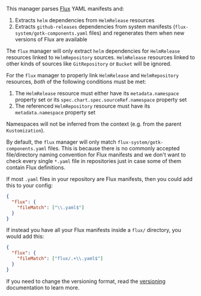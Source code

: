 This manager parses [Flux](https://fluxcd.io/) YAML manifests and:

1. Extracts `helm` dependencies from `HelmRelease` resources
2. Extracts `github-releases` dependencies from system manifests (`flux-system/gotk-components.yaml` files) and regenerates them when new versions of Flux are available

The `flux` manager will only extract `helm` dependencies for `HelmRelease` resources linked to `HelmRepository` sources.
`HelmRelease` resources linked to other kinds of sources like `GitRepository` or `Bucket` will be ignored.

For the `flux` manager to properly link `HelmRelease` and `HelmRepository` resources, _both_ of the following conditions must be met:

1. The `HelmRelease` resource must either have its `metadata.namespace` property set or its `spec.chart.spec.sourceRef.namespace` property set
2. The referenced `HelmRepository` resource must have its `metadata.namespace` property set

Namespaces will not be inferred from the context (e.g. from the parent `Kustomization`).

By default, the `flux` manager will only match `flux-system/gotk-components.yaml` files.
This is because there is no commonly accepted file/directory naming convention for Flux manifests and we don't want to check every single `*.yaml` file in repositories just in case some of them contain Flux definitions.

If most `.yaml` files in your repository are Flux manifests, then you could add this to your config:

```json
{
  "flux": {
    "fileMatch": ["\\.yaml$"]
  }
}
```

If instead you have all your Flux manifests inside a `flux/` directory, you would add this:

```json
{
  "flux": {
    "fileMatch": ["flux/.+\\.yaml$"]
  }
}
```

If you need to change the versioning format, read the [versioning](https://docs.renovatebot.com/modules/versioning/) documentation to learn more.
